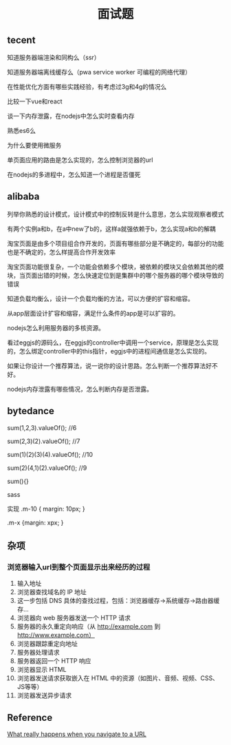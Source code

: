 <h1 align="center"> 面试题 </h1>


tecent
-

知道服务器端渲染和同构么（ssr）

知道服务器端离线缓存么（pwa service worker 可编程的网络代理）

在性能优化方面有哪些实践经验，有考虑过3g和4g的情况么

比较一下vue和react

谈一下内存泄露，在nodejs中怎么实时查看内存

熟悉es6么

为什么要使用微服务

单页面应用的路由是怎么实现的，怎么控制浏览器的url

在nodejs的多进程中，怎么知道一个进程是否僵死

alibaba
-

列举你熟悉的设计模式，设计模式中的控制反转是什么意思，怎么实现观察者模式

有两个实例a和b，在a中new了b的，这样a就强依赖于b，怎么实现a和b的解耦

淘宝页面是由多个项目组合作开发的，页面有哪些部分是不确定的，每部分的功能也是不确定的，怎么样提高合作开发效率

淘宝页面功能很复杂，一个功能会依赖多个模块，被依赖的模块又会依赖其他的模块，当页面出错的时候，怎么快速定位到是集群中的哪个服务器的哪个模块导致的错误

知道负载均衡么，设计一个负载均衡的方法，可以方便的扩容和缩容。

从app层面设计扩容和缩容，满足什么条件的app是可以扩容的。

nodejs怎么利用服务器的多核资源。

看过eggjs的源码么，在eggjs的controller中调用一个service，原理是怎么实现的，怎么绑定controller中的this指针，eggjs中的进程间通信是怎么实现的。

如果让你设计一个推荐算法，说一说你的设计思路。怎么判断一个推荐算法好不好。

nodejs内存泄露有哪些情况，怎么判断内存是否泄露。


bytedance
-

sum(1,2,3).valueOf();       //6

sum(2,3)(2).valueOf();      //7

sum(1)(2)(3)(4).valueOf();  //10

sum(2)(4,1)(2).valueOf();   //9

sum(){}

sass

实现 .m-10 { margin: 10px; }

.m-x {margin: xpx; }



杂项
-

### 浏览器输入url到整个页面显示出来经历的过程

1. 输入地址
2. 浏览器查找域名的 IP 地址
3. 这一步包括 DNS 具体的查找过程，包括：浏览器缓存->系统缓存->路由器缓存...
4. 浏览器向 web 服务器发送一个 HTTP 请求
5. 服务器的永久重定向响应（从 http://example.com 到 http://www.example.com）
6. 浏览器跟踪重定向地址
7. 服务器处理请求
8. 服务器返回一个 HTTP 响应
9. 浏览器显示 HTML
10. 浏览器发送请求获取嵌入在 HTML 中的资源（如图片、音频、视频、CSS、JS等等）
11. 浏览器发送异步请求

Reference
-

<a href="http://igoro.com/archive/what-really-happens-when-you-navigate-to-a-url/" target="_blank">What really happens when you navigate to a URL</a>


